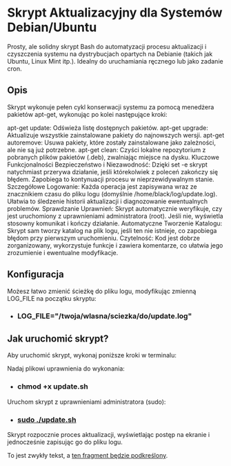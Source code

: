# Skrypt Aktualizacyjny dla Systemów Debian/Ubuntu
Prosty, ale solidny skrypt Bash do automatyzacji procesu aktualizacji i czyszczenia systemu na dystrybucjach opartych na Debianie (takich jak Ubuntu, Linux Mint itp.). Idealny do uruchamiania ręcznego lub jako zadanie cron.

## Opis
Skrypt wykonuje pełen cykl konserwacji systemu za pomocą menedżera pakietów apt-get, wykonując po kolei następujące kroki:

apt-get update: Odświeża listę dostępnych pakietów.
apt-get upgrade: Aktualizuje wszystkie zainstalowane pakiety do najnowszych wersji.
apt-get autoremove: Usuwa pakiety, które zostały zainstalowane jako zależności, ale nie są już potrzebne.
apt-get clean: Czyści lokalne repozytorium z pobranych plików pakietów (.deb), zwalniając miejsce na dysku.
Kluczowe Funkcjonalności
Bezpieczeństwo i Niezawodność: Dzięki set -e skrypt natychmiast przerywa działanie, jeśli którekolwiek z poleceń zakończy się błędem. Zapobiega to kontynuacji procesu w nieprzewidywalnym stanie.
Szczegółowe Logowanie: Każda operacja jest zapisywana wraz ze znacznikiem czasu do pliku logu (domyślnie /home/black/log/update.log). Ułatwia to śledzenie historii aktualizacji i diagnozowanie ewentualnych problemów.
Sprawdzanie Uprawnień: Skrypt automatycznie weryfikuje, czy jest uruchomiony z uprawnieniami administratora (root). Jeśli nie, wyświetla stosowny komunikat i kończy działanie.
Automatyczne Tworzenie Katalogu: Skrypt sam tworzy katalog na plik logu, jeśli ten nie istnieje, co zapobiega błędom przy pierwszym uruchomieniu.
Czytelność: Kod jest dobrze zorganizowany, wykorzystuje funkcje i zawiera komentarze, co ułatwia jego zrozumienie i ewentualne modyfikacje.

## Konfiguracja
Możesz łatwo zmienić ścieżkę do pliku logu, modyfikując zmienną LOG_FILE na początku skryptu:  
* ### LOG_FILE="/twoja/wlasna/sciezka/do/update.log"

## Jak uruchomić skrypt?
Aby uruchomić skrypt, wykonaj poniższe kroki w terminalu:

Nadaj plikowi uprawnienia do wykonania:
* ### chmod +x update.sh

Uruchom skrypt z uprawnieniami administratora (sudo):
* ### <u>sudo ./update.sh</u>


Skrypt rozpocznie proces aktualizacji, wyświetlając postęp na ekranie i jednocześnie zapisując go do pliku logu.

To jest zwykły tekst, a <u>ten fragment będzie podkreślony</u>.

